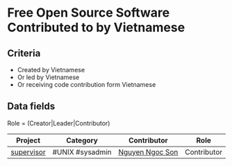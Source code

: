 # Free Open Source Software Contributed to by Vietnamese

## Criteria

* Created by Vietnamese
* Or led by Vietnamese
* Or receiving code contribution form Vietnamese

## Data fields

Role = (Creator|Leader|Contributor)

|Project|Category|Contributor|Role|
|-------|--------|-----------|----|
|[supervisor](https://github.com/Supervisor/supervisor)|#UNIX #sysadmin|[Nguyen Ngoc Son](https://github.com/ngocson2vn)|Contributor|
